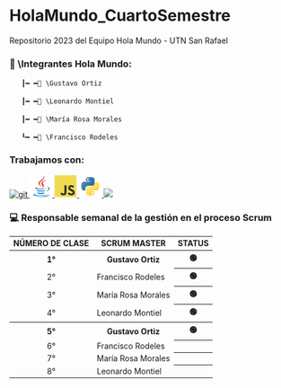 # HolaMundo_CuartoSemestre
Repositorio 2023 del Equipo Hola Mundo - UTN San Rafael 


<h3 align="left">📂 \Integrantes Hola Mundo:</h3>
<p align="left">
</p>


       ┃━ ━📂 \Gustavo Ortiz

       ┃━ ━📂 \Leonardo Montiel  
    
       ┃━ ━📂 \María Rosa Morales
    
       ┖━ ━📂 \Francisco Rodeles    
       
<h3 align="left">Trabajamos con:</h3>
<p align="left"> <a href="https://git-scm.com/" target="_blank" rel="noreferrer"> <img src="https://www.vectorlogo.zone/logos/git-scm/git-scm-icon.svg" alt="git" width="40" height="40"/> </a> <a href="https://www.java.com" target="_blank" rel="noreferrer"> <img src="https://raw.githubusercontent.com/devicons/devicon/master/icons/java/java-original.svg" alt="java" width="40" height="40"/> </a> <a href="https://developer.mozilla.org/en-US/docs/Web/JavaScript" target="_blank" rel="noreferrer"> <img src="https://raw.githubusercontent.com/devicons/devicon/master/icons/javascript/javascript-original.svg" alt="javascript" width="40" height="40"/> </a> <a href="https://www.python.org" target="_blank" rel="noreferrer"> <img src="https://raw.githubusercontent.com/devicons/devicon/master/icons/python/python-original.svg" alt="python" width="40" height="40"/> 
<img height=40 src="https://img.icons8.com/fluency/48/node-js.png" /> </h3> 
</a> </p>

### 💻 Responsable semanal de la gestión en el proceso Scrum 

  <table align="center">
	<tr>
		<th>NÚMERO DE CLASE</th>
		<th>SCRUM MASTER</th>
    <th>STATUS</th>
  </tr>
   	<tr>
		<th align="center">1°</th>
		<th>Gustavo Ortiz</th>
		<th> 🟢 </th>
   	</tr>
	<tr>
		<td align="center">2°</td>
		<td>Francisco Rodeles</td>
                <th> 🟢 </th>
	</tr>
	<tr>
		<td align="center" >3°</td>
		<td>María Rosa Morales</td>
                <th> 🟢 </th>
	</tr>
        <tr>
		<td align="center">4°</td>
		<td>Leonardo Montiel</td>
                <th> 🟢 </th>   
	</tr>
<tr>
		<th align="center">5°</th>
		<th>Gustavo Ortiz</th>
		<th> 🟢 </th>
   	</tr>
	<tr>
		<td align="center">6°</td>
		<td>Francisco Rodeles</td>
                <th>   </th>
	</tr>
	<tr>
		<td align="center" >7°</td>
		<td>María Rosa Morales</td>
                <th>   </th>
	</tr>
        <tr>
		<td align="center">8°</td>
		<td>Leonardo Montiel</td>
                <th>   </th>   
	</tr>

   
</table>
		
